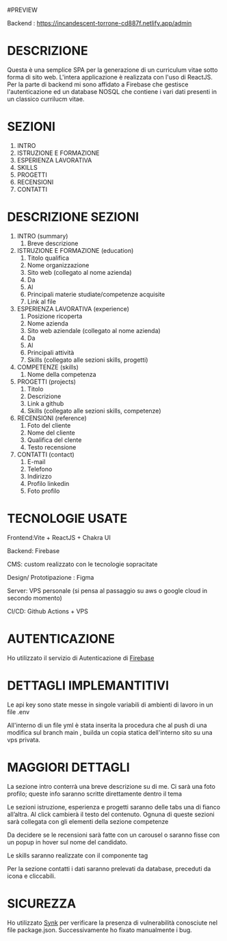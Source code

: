 #PREVIEW

Backend : https://incandescent-torrone-cd887f.netlify.app/admin

# DESCRIZIONE

Questa è una semplice SPA per la generazione di un curriculum vitae sotto forma di sito web.
L'intera applicazione è realizzata con l'uso di ReactJS. Per la parte di backend mi sono affidato a Firebase che gestisce l'autenticazione ed un database NOSQL che contiene i vari dati presenti in un classico currilucm vitae.

# SEZIONI

1. INTRO
2. ISTRUZIONE E FORMAZIONE
3. ESPERIENZA LAVORATIVA
4. SKILLS
5. PROGETTI
6. RECENSIONI
7. CONTATTI

# DESCRIZIONE SEZIONI

1. INTRO (summary)
   1. Breve descrizione
2. ISTRUZIONE E FORMAZIONE (education)
   1. Titolo qualifica
   2. Nome organizzazione
   3. Sito web (collegato al nome azienda)
   4. Da
   5. Al
   6. Principali materie studiate/competenze acquisite
   7. Link al file
3. ESPERIENZA LAVORATIVA (experience)
   1. Posizione ricoperta
   2. Nome azienda
   3. Sito web aziendale (collegato al nome azienda)
   4. Da
   5. Al
   6. Principali attività
   7. Skills (collegato alle sezioni skills, progetti)
4. COMPETENZE (skills)
   1. Nome della competenza
5. PROGETTI (projects)
   1. Titolo
   2. Descrizione
   3. Link a github
   4. Skills (collegato alle sezioni skills, competenze)
6. RECENSIONI (reference)
   1. Foto del cliente
   2. Nome del cliente
   3. Qualifica del clente
   4. Testo recensione
7. CONTATTI (contact)
   1. E-mail
   2. Telefono
   3. Indirizzo
   4. Profilo linkedin
   5. Foto profilo

# TECNOLOGIE USATE

Frontend:Vite + ReactJS + Chakra UI

Backend: Firebase

CMS: custom realizzato con le tecnologie sopracitate

Design/ Prototipazione : Figma

Server: VPS personale (si pensa al passaggio su aws o google cloud in secondo momento)

CI/CD: Github Actions + VPS

# AUTENTICAZIONE

Ho utilizzato il servizio di Autenticazione di [Firebase](https://firebase.google.com/docs/auth?hl=it)

# DETTAGLI IMPLEMANTITIVI

Le api key sono state messe in singole variabili di ambienti di lavoro in un file .env

All'interno di un file yml è stata inserita la procedura che al push di una modifica sul branch main , builda un copia statica dell'interno sito su una vps privata.

# MAGGIORI DETTAGLI

La sezione intro conterrà una breve descrizione su di me. Ci sarà una foto profilo; queste info saranno scritte direttamente dentro il tema

Le sezioni istruzione, esperienza e progetti saranno delle tabs una di fianco all’altra. Al click cambierà il testo del contenuto. Ognuna di queste sezioni sarà collegata con gli elementi della sezione competenze

Da decidere se le recensioni sarà fatte con un carousel o saranno fisse con un popup in hover sul nome del candidato.

Le skills saranno realizzate con il componente tag

Per la sezione contatti i dati saranno prelevati da database, preceduti da icona e cliccabili.

# SICUREZZA

Ho utilizzato [Synk](https://snyk.io/) per verificare la presenza di vulnerabilità conosciute nel file package.json.
Successivamente ho fixato manualmente i bug.

